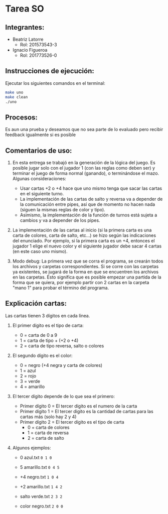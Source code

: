# Tarea SO
## Integrantes:

* Beatriz Latorre
	* Rol: 201573543-3
* Ignacio Figueroa
	* Rol: 201773526-0

## Instrucciones de ejecución:

Ejecutar los siguientes comandos en el terminal:

```bash
make uno
make clean
./uno
```
## Procesos:

Es aun una prueba y deseamos que no sea parte de lo evaluado pero recibir feedback igualmente si es posible

## Comentarios de uso:

1. En esta entrega se trabajó en la generación de la lógica del juego. Es posible jugar solo con el jugador 1 (con las reglas como deben ser) y terminar el juego de forma normal (ganando), o terminándose el mazo. Algunas consideraciones:
	* Usar cartas +2 o +4 hace que uno mismo tenga que sacar las cartas en el siguiente turno.
	* La implementación de las cartas de salto y reversa va a depender de la comunicación entre pipes, así que de momento no hacen nada (siguen la mismas reglas de color y tipo).
	* Asimismo, la implementación de la función de turnos está sujeta a cambios y va a depender de los pipes.

2. La implementación de las cartas al inicio (si la primera carta es una carta de colores, carta de salto, etc...) se hizo según las indicaciones del enunciado. Por ejemplo, si la primera carta es un +4, entonces el jugador 1 elige el nuevo color y el siguiente jugador debe sacar 4 cartas (en este caso uno mismo).

3. Modo debug: La primera vez que se corra el programa, se crearán todos los archivos y carpetas correspondientes. Si se corre con las carpetas ya existentes, se jugará de la forma en que se encuentren los archivos en las carpetas. Esto significa que es posible empezar una partida de la forma que se quiera, por ejemplo partir con 2 cartas en la carpeta "mano 1" para probar el término del programa.

## Explicación cartas:

Las cartas tienen 3 dígitos en cada línea.
1. El primer dígito es el tipo de carta:
	* 0 = carta de 0 a 9
	* 1 = carta de tipo + (+2 o +4)
	* 2 = carta de tipo reversa, salto o colores
	
2. El segundo dígito es el color:
	* 0 = negro (+4 negra y carta de colores)
	* 1 = azul
	* 2 = rojo
	* 3 = verde
	* 4 = amarillo

3. El tercer dígito depende de lo que sea el primero:
	* Primer dígito 0 = El tercer dígito es el numero de la carta
	* Primer dígito 1 = El tercer dígito es la cantidad de cartas para las cartas más (solo hay 2 y 4)
	* Primer dígito 2 = El tercer dígito es el tipo de carta 
		* 0 = carta de colores
		* 1 = carta de reversa
		* 2 = carta de salto
		
4. Algunos ejemplos:
	* 0 azul.txt `0 1 0`
	
	* 5 amarillo.txt `0 4 5`
	
	* +4 negro.txt `1 0 4`
		
	* +2 amarillo.txt `1 4 2`
		
	* salto verde.txt `2 3 2`
		
	* color negro.txt `2 0 0`